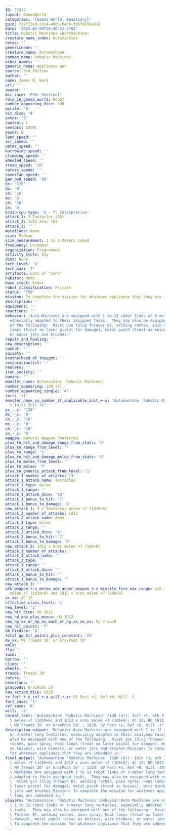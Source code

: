 ```yaml
---
ID: 71032
layout: GammaWorld
categories: '{Gamma World, Beastiary}'
guid: 727f15ed-5314-49d5-b4d0-fd5fa59b4018
date: '2023-02-09T16:46:31.476Z'
title: Robotic Machines «Automachine»
creature_name_index: Automachine
notes: ''
genericname: ''
creature_name: Automachine
common_name: Robotic Machines
other_names: ''
generic_name: Appliance Bot
source: 3rd Edition
author: ''
name: James M. Ward
url: ''
avatar: ''
mcc_race: 'PSH: Sentinel'
role_in_gamma_world: Robot
number_appearing_dice: 1d8
morale: '6'
hit_dice: '4'
armor: '3'
control: C
sensors: IUSMC
power: B
land_speed: ''
air_speed: ''
water_speed: ''
burrowing_speed: ''
climbing_speed: ''
wheeled_speed: ''
tread_speed: '16'
rotors_speed: ''
hoverfan_speed: ''
gav_pod_speed: '40'
ps: '120'
dx: '9'
cn: '16'
ms: '0'
ch: '16'
in: '6'
brain-cpu type: '5 - 7: Interpretive'
attack_1: 3 Tentacles (10)
attack_2: 1d12 Arms (6)
attack_3: ''
mutations: None
size: Medium
size_measurement: 1 to 3 Meters Cubed
frequency: Uncommon
organization: Programmed
activity_cycle: Any
diet: None
tech_level: '3'
tech_max: '7'
artifacts: Lots of "Junk"
habitat: Home
base_stock: Robot
robot_classification: Private
status: '750'
mission: To complete the mission for whatever appliance that they are imbedded in.
description: ''
equipment: ''
reactions: ''
behavior: 'Auto Machines are equipped with 1 to 12 robot limbs or 3-meter long tentacles,
  especially adapted to their assigned tasks.  They may also be equipped with one
  of the following:  Rivet gun (Slug Thrower B), welding roches, pain spray, heat
  lamps (treat as laser pistol for damage), metal punch (treat as knives), wire binders,
  or water jets and brushes.'
repair_and_healing: ''
new_description: ''
combat: ''
society: ''
brotherhood_of_thought: ''
restorationsist: ''
healers: ''
iron_society: ''
humans: ''
monster_name: Automachine 'Robotic Machines'
number_appearing: 1d8 (4)
number_appearing_single: '4'
init: '+1'
monster_name_xx_number_if_applicable_init_+-x: "Automachine 'Robotic Machines' (1d8\
  \ (4)): Init +1"
ps_-_c: '120'
dx_-_c: '9'
cn_-_c: '16'
ms_-_c: '0'
ch_-_c: '16'
in_-_c: '6'
weapon: Natural Weapon Preferred
plus_to_hit_and_damage_range_from_stats: '0'
plus_to_range_from_level: ''
plus_to_range: '1'
plus_to_hit_and_damage_melee_from_stats: '6'
plus_to_melee_from_level: ''
plus_to_melee: '7'
plus_to_generic_attack_from_level: '1'
attack_1_number_of_attacks: '3'
attack_1_attack_name: Tentacles
attack_1_type: melee
attack_1_range: ''
attack_1_attack_dice: '10'
attack_1_bonus_to_hit: '7'
attack_1_bonus_to_damage: '6'
new_attack_1: 3 x Tentacles melee +7 (1d10+6)
attack_2_number_of_attacks: 1d12
attack_2_attack_name: Arms
attack_2_type: melee
attack_2_range: ''
attack_2_attack_dice: '6'
attack_2_bonus_to_hit: '7'
attack_2_bonus_to_damage: '6'
new_attack_2: 1d12 x Arms melee +7 (1d6+6)
attack_3_number_of_attacks: ''
attack_3_attack_name: ''
attack_3_type: ''
attack_3_range: ''
attack_3_attack_dice: ''
attack_3_bonus_to_hit: ''
attack_3_bonus_to_damage: ''
new_attack_3: ''
atk_weapon_+-x_melee_xdx_andor_weapon_+-x_missile_fire_xdx_range: atk 3 x tentacles
  melee +7 (1d10+6) and 1d12 x arms melee +7 (1d6+6)
ac_xx: AC 13
effective_class_level: '1'
new_level: '1'
new_hit_dice: HD 1D12
new_hd_xdx_plus_minus: HD 1D12
new_hp_xx_or_hp_xx_each_or_hp_xx_xx_xx: hp 7 each
new_hit_points: '7'
d6_hitdice: '4'
total_gw_hit_points_plus_constant: '24'
mv_xx: MV Treads 20' or GravPods 50'
walk: ''
fly: ''
swim: ''
burrow: ''
climb: ''
wheels: ''
treads: Treads 20'
rotors: ''
hoverfans: ''
gravpods: GravPods 50'
new_action_dice: 1d20
sv_fort_+-x_ref_+-x_will_+-x: SV Fort +1, Ref +0, Will -3
fort_save: '1'
ref_save: '0'
will: '-3'
normal_text: "Automachine 'Robotic Machines' (1d8 (4)): Init +1; atk 3 x tentacles\
  \ melee +7 (1d10+6) and 1d12 x arms melee +7 (1d6+6); AC 13; HD 1D12 hp 7 each;\
  \ MV Treads 20' or GravPods 50' ; 1d20; SV Fort +1, Ref +0, Will -3"
description_output: 'Behavior:Auto Machines are equipped with 1 to 12 robot limbs
  or 3-meter long tentacles, especially adapted to their assigned tasks.  They may
  also be equipped with one of the following:  Rivet gun (Slug Thrower B), welding
  roches, pain spray, heat lamps (treat as laser pistol for damage), metal punch (treat
  as knives), wire binders, or water jets and brushes.Mission: To complete the mission
  for whatever appliance that they are imbedded in.'
final_output: "Automachine 'Robotic Machines' (1d8 (4)): Init +1; atk 3 x tentacles\
  \ melee +7 (1d10+6) and 1d12 x arms melee +7 (1d6+6); AC 13; HD 1D12 hp 7 each;\
  \ MV Treads 20' or GravPods 50' ; 1d20; SV Fort +1, Ref +0, Will -3NoneBehavior:Auto\
  \ Machines are equipped with 1 to 12 robot limbs or 3-meter long tentacles, especially\
  \ adapted to their assigned tasks.  They may also be equipped with one of the following:\
  \  Rivet gun (Slug Thrower B), welding roches, pain spray, heat lamps (treat as\
  \ laser pistol for damage), metal punch (treat as knives), wire binders, or water\
  \ jets and brushes.Mission: To complete the mission for whatever appliance that\
  \ they are imbedded in."
players: "Automachine; 'Robotic Machines';Behavior:Auto Machines are equipped with\
  \ 1 to 12 robot limbs or 3-meter long tentacles, especially adapted to their assigned\
  \ tasks.  They may also be equipped with one of the following:  Rivet gun (Slug\
  \ Thrower B), welding roches, pain spray, heat lamps (treat as laser pistol for\
  \ damage), metal punch (treat as knives), wire binders, or water jets and brushes.Mission:\
  \ To complete the mission for whatever appliance that they are imbedded in.  |"
...
```

